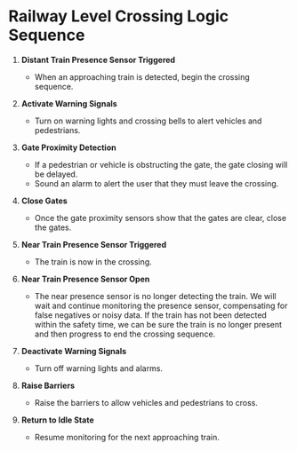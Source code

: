 # Railway Level Crossing Logic Sequence

1. **Distant Train Presence Sensor Triggered**
    - When an approaching train is detected, begin the crossing sequence.

2. **Activate Warning Signals**
    - Turn on warning lights and crossing bells to alert vehicles and pedestrians.

3. **Gate Proximity Detection**
    - If a pedestrian or vehicle is obstructing the gate, the gate closing will be delayed.
    - Sound an alarm to alert the user that they must leave the crossing.

4. **Close Gates**
    - Once the gate proximity sensors show that the gates are clear, close the gates.

5. **Near Train Presence Sensor Triggered**
    - The train is now in the crossing.

6. **Near Train Presence Sensor Open**
    - The near presence sensor is no longer detecting the train. We will wait and continue monitoring the presence sensor, compensating for false negatives or noisy data. If the train has not been detected within the safety time, we can be sure the train is no longer present and then progress to end the crossing sequence.

7. **Deactivate Warning Signals**
    - Turn off warning lights and alarms.

8. **Raise Barriers**
    - Raise the barriers to allow vehicles and pedestrians to cross.

9. **Return to Idle State**
     - Resume monitoring for the next approaching train.
